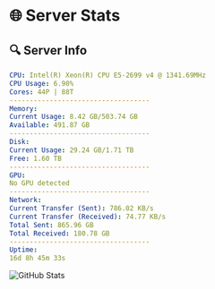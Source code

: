 # 🌐 Server Stats
## 🔍 Server Info
```yaml
CPU: Intel(R) Xeon(R) CPU E5-2699 v4 @ 1341.69MHz
CPU Usage: 6.90%
Cores: 44P | 88T
-----------------------------------
Memory:
Current Usage: 8.42 GB/503.74 GB
Available: 491.87 GB
-----------------------------------
Disk:
Current Usage: 29.24 GB/1.71 TB
Free: 1.60 TB
-----------------------------------
GPU:
No GPU detected
-----------------------------------
Network:
Current Transfer (Sent): 786.02 KB/s
Current Transfer (Received): 74.77 KB/s
Total Sent: 865.96 GB
Total Received: 180.78 GB
-----------------------------------
Uptime:
16d 8h 45m 33s
```
![GitHub Stats](https://img.shields.io/badge/Updated-2025-05-06_01:54:21-blue)